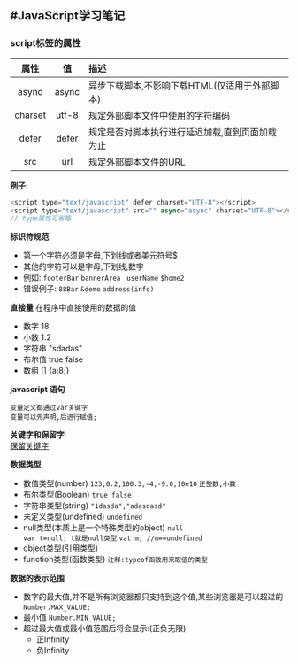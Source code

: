 #JavaScript学习笔记
----
### script标签的属性  
属性 | 值 | 描述
:----:|:----:|:----
async | async | 异步下载脚本,不影响下载HTML(仅适用于外部脚本)
charset |utf-8 | 规定外部脚本文件中使用的字符编码
defer | defer | 规定是否对脚本执行进行延迟加载,直到页面加载为止
src | url |规定外部脚本文件的URL

**例子:**
```javascript
<script type="text/javascript" defer charset="UTF-8"></script>
<script type="text/javascript" src="" async="async" charset="UTF-8"></script>
// type属性可省略
```

**标识符规范**
* 第一个字符必须是字母,下划线或者美元符号$  
* 其他的字符可以是字母,下划线,数字  
* 例如:
`footerBar`  `bannerArea` `_userName` `$home2`
* 错误例子:
`88Bar` `&demo` `address(info)`

**直接量**
在程序中直接使用的数据的值  
* 数字  18
* 小数  1.2
* 字符串  "sdadas"
* 布尔值  true false
* 数组 \[\]  \{a\:8\;\}

**javascript 语句**

    变量定义都通过var关键字  
    变量可以先声明,后进行赋值;

**关键字和保留字**  
[保留关键字](http://www.runoob.com/js/js-reserved.html)

**数据类型**
* 数值类型(number)
`123,0.2,100.3,-4,-9.0,10e10`
`正整数,小数` 
* 布尔类型(Boolean)
`true false`
* 字符串类型(string)
`"1dasda","adasdasd"`
* 未定义类型(undefined)
`undefined`
* null类型(本质上是一个特殊类型的object)
`null`  
`var t=null; t就是null类型`
`vat m; //m==undefined`
* object类型(引用类型)
* function类型(函数类型)
`注释:typeof函数用来取值的类型`

**数据的表示范围**
* 数字的最大值,并不是所有浏览器都只支持到这个值,某些浏览器是可以超过的
`Number.MAX_VALUE;`
* 最小值
`Number.MIN_VALUE;`
* 超过最大值或最小值范围后将会显示:(正负无限)
    * 正Infinity
    * 负Infinity
    